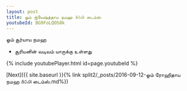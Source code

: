 ```yaml
---
layout: post
title: ஓம் ஜ்யேஷ்த்தாய நமஹ ௧௦௮ டைம்ஸ்
youtubeId: BG9FoLQOS8k
---
```

 
 
 ஓம் சூர்யாய நமஹ  
 
 -  சூரியனின் வடிவம் யாருக்கு உள்ளது 
 
  
 
  
 
 
 
 
 
 


{% include youtubePlayer.html id=page.youtubeId %}
 
[Next]({{ site.baseurl }}{% link  split2/_posts/2016-09-12-ஓம் ரோஹிதாய நமஹ ௧௦௮ டைம்ஸ்.md%})
 
